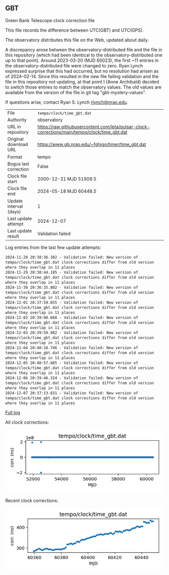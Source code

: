 
## GBT

Green Bank Telescope clock correction file

This file records the difference between UTC(GBT) and UTC(GPS).

The observatory distributes this file on the Web, updated about daily.

A discrepancy arose between the observatory-distributed file and the
file in this repository (which had been identical to the 
observatory-distributed one up to that point). Around 
2023-03-20 (MJD 60023), the first ~11 entries in the 
observatory-distributed file were changed to zero.
Ryan Lynch expressed surprise that this had occurred, but no
resolution had arisen as of 2024-02-14. Since this resulted in
the new file failing validation and the file in this repository
not updating, at that point I (Anne Archibald) decided to
switch those entries to match the observatory values. The old values
are available from the version of the file in git tag 
"gbt-mystery-values".

If questions arise, contact Ryan S. Lynch <rlynch@nrao.edu>.

|     |     |
|:--- |:--- |
| File | `tempo/clock/time_gbt.dat` |
| Authority | observatory |
| URL in repository | <https://raw.githubusercontent.com/ipta/pulsar-clock-corrections/main/tempo/clock/time_gbt.dat> |
| Original download URL | <https://www.gb.nrao.edu/~fghigo/timer/time_gbt.dat> |
| Format | tempo |
| Bogus last correction | False |
| Clock file start | 2000-12-31 MJD 51909.5 |
| Clock file end | 2024-05-18 MJD 60448.5 |
| Update interval (days) | 1 |
| Last update attempt | 2024-12-07 |
| Last update result | Validation failed |

Log entries from the last few update attempts:
```
2024-11-28 20:38:36.382 - Validation failed: New version of tempo/clock/time_gbt.dat clock corrections differ from old version where they overlap in 11 places
2024-11-29 20:38:44.185 - Validation failed: New version of tempo/clock/time_gbt.dat clock corrections differ from old version where they overlap in 11 places
2024-11-30 20:36:35.802 - Validation failed: New version of tempo/clock/time_gbt.dat clock corrections differ from old version where they overlap in 11 places
2024-12-01 20:37:59.855 - Validation failed: New version of tempo/clock/time_gbt.dat clock corrections differ from old version where they overlap in 11 places
2024-12-02 20:39:00.668 - Validation failed: New version of tempo/clock/time_gbt.dat clock corrections differ from old version where they overlap in 11 places
2024-12-03 20:39:59.982 - Validation failed: New version of tempo/clock/time_gbt.dat clock corrections differ from old version where they overlap in 11 places
2024-12-04 20:40:18.746 - Validation failed: New version of tempo/clock/time_gbt.dat clock corrections differ from old version where they overlap in 11 places
2024-12-05 20:40:57.885 - Validation failed: New version of tempo/clock/time_gbt.dat clock corrections differ from old version where they overlap in 11 places
2024-12-06 20:39:46.324 - Validation failed: New version of tempo/clock/time_gbt.dat clock corrections differ from old version where they overlap in 11 places
2024-12-07 20:37:13.831 - Validation failed: New version of tempo/clock/time_gbt.dat clock corrections differ from old version where they overlap in 11 places
```
[Full log](https://raw.githubusercontent.com/ipta/pulsar-clock-corrections/main/log/tempo/clock/time_gbt.dat.log)


All clock corrections:

![plot of all clock corrections](time_gbt.dat.png "All corrections")

Recent clock corrections:

![plot of recent clock corrections](time_gbt.dat.short.png "Recent corrections")


